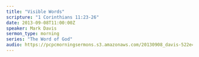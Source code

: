 ```yaml
---
title: "Visible Words"
scripture: "1 Corinthians 11:23-26"
date: 2013-09-08T11:00:00Z
speaker: Mark Davis
sermon_type: morning
series: "The Word of God"
audio: https://pcpcmorningsermons.s3.amazonaws.com/20130908_davis-522e496492a21.mp3 
---
```



